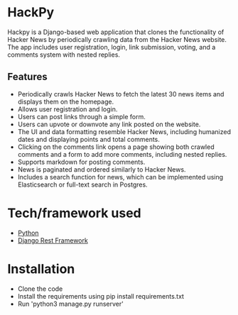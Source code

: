 # HackPy
Hackpy is a Django-based web application that clones the functionality of Hacker News by periodically crawling data from the Hacker News website. The app includes user registration, login, link submission, voting, and a comments system with nested replies.

## Features

- Periodically crawls Hacker News to fetch the latest 30 news items and displays them on the homepage.
- Allows user registration and login.
- Users can post links through a simple form.
- Users can upvote or downvote any link posted on the website.
- The UI and data formatting resemble Hacker News, including humanized dates and displaying points and total comments.
- Clicking on the comments link opens a page showing both crawled comments and a form to add more comments, including nested replies.
- Supports markdown for posting comments.
- News is paginated and ordered similarly to Hacker News.
- Includes a search function for news, which can be implemented using Elasticsearch or full-text search in Postgres.
# Tech/framework used
- [Python](https://www.python.org/)
- [Django Rest Framework](https://www.django-rest-framework.org/)

# Installation
- Clone the code
- Install the requirements using pip install requirements.txt
- Run 'python3 manage.py runserver'
